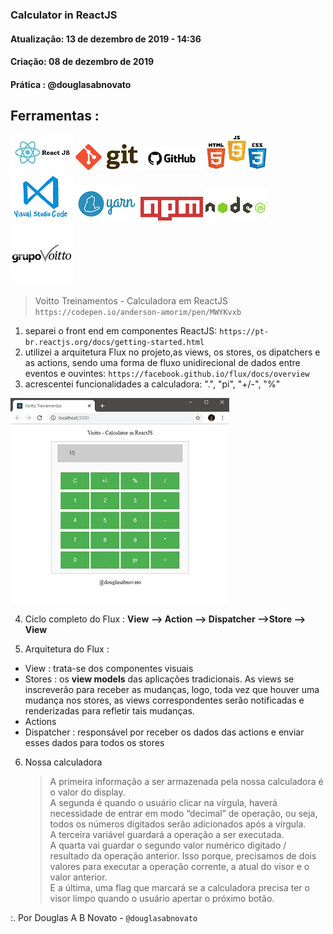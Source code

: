 ### Calculator in ReactJS

#### Atualização: 13 de dezembro de 2019 - 14:36
#### Criação: 08 de dezembro de 2019
#### Prática : @douglasabnovato

## Ferramentas : 

![ReactJS](/images/logo-reactjs.jpg)
![Git](/images/logo-git.png)
![Github](/images/logo-github.png)
![HTML/CSS/Javascript](/images/logo-html-css-js.jpeg)
![VSCode](/images/logo-VSCode.png)
![Yarn](/images/logo-yarn.png)
![NPM](/images/logo-npm.png)
![Nodejs](/images/logo-nodejs.png) 
![Voitto-Treinamentos](/images/logo-voitto.png) 

> Voitto Treinamentos - Calculadora em ReactJS <br/>
> `https://codepen.io/anderson-amorim/pen/MWYKvxb`
1. separei o front end em componentes ReactJS: `https://pt-br.reactjs.org/docs/getting-started.html`
2. utilizei a arquitetura Flux no projeto,as views, os stores, os dipatchers e as actions, sendo uma forma de fluxo unidirecional de dados entre eventos e ouvintes: `https://facebook.github.io/flux/docs/overview`
3. acrescentei funcionalidades a calculadora: ".", "pi", "+/-", "%"

![Frontend-Calculator](/images/frontend-calculator.jpg)

4. Ciclo completo do Flux : **View –> Action –> Dispatcher –>Store –> View**

5. Arquitetura do Flux :
- View : trata-se dos componentes visuais
- Stores : os **view models** das aplicações tradicionais. As views se inscreverão para receber as mudanças, logo, toda vez que houver uma mudança nos stores, as views correspondentes serão notificadas e renderizadas para refletir tais mudanças.
- Actions 
- Dispatcher : responsável por receber os dados das actions e enviar esses dados para todos os stores

6. Nossa calculadora
    > A primeira informação a ser armazenada pela nossa calculadora é o valor do display. <br/> 
    > A segunda é quando o usuário clicar na vírgula, haverá necessidade de entrar em modo “decimal” de operação, ou seja, todos os números digitados serão adicionados após a vírgula. <br/> 
    > A terceira variável guardará a operação a ser executada. <br/> 
    > A quarta vai guardar o segundo valor numérico digitado / resultado da operação anterior. Isso porque, precisamos de dois valores para executar a operação corrente, a atual do visor e o valor anterior. <br/>
    > E a última, uma flag que marcará se a calculadora precisa ter o visor limpo quando o usuário apertar o próximo botão.

:. Por Douglas A B Novato - `@douglasabnovato`
